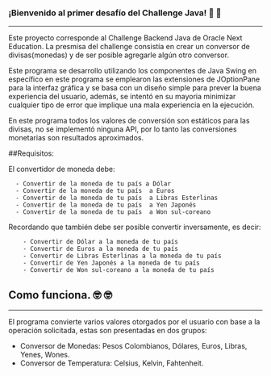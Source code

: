 ### ¡Bienvenido al primer desafío del Challenge Java!  :penguin: :penguin:
***

Este proyecto corresponde al Challenge Backend Java de Oracle Next Education. La presmisa del challenge consistía en crear un conversor de divisas(monedas) y de ser posible agregarle algún otro conversor.

Este programa se desarrollo utilizando los componentes de Java Swing en específico en este programa se emplearon las extensiones de JOptionPane para la interfaz gráfica y se basa con un diseño simple para prever la buena experiencia del usuario, además, se intentó en su mayoria minimizar cualquier tipo de error que implique una mala experiencia en la ejecución.

En este programa todos los valores de conversión son estáticos para las divisas, no se implementó ninguna API, por lo tanto las conversiones monetarias son resultados aproximados.

##Requisitos:

El convertidor de moneda debe:
```
  - Convertir de la moneda de tu país a Dólar
  - Convertir de la moneda de tu país  a Euros
  - Convertir de la moneda de tu país  a Libras Esterlinas
  - Convertir de la moneda de tu país  a Yen Japonés
  - Convertir de la moneda de tu país  a Won sul-coreano
```

Recordando que también debe ser posible convertir inversamente, es decir:

```
    - Convertir de Dólar a la moneda de tu país
    - Convertir de Euros a la moneda de tu país
    - Convertir de Libras Esterlinas a la moneda de tu país
    - Convertir de Yen Japonés a la moneda de tu país
    - Convertir de Won sul-coreano a la moneda de tu país
```

## Como funciona.   :nerd_face: :nerd_face:
***
El programa convierte varios valores otorgados por el usuario con base a la operación solicitada, estas son presentadas en dos grupos:

* Conversor de Monedas: Pesos Colombianos, Dólares, Euros, Libras, Yenes, Wones.
* Conversor de Temperatura: Celsius, Kelvin, Fahtenheit.


